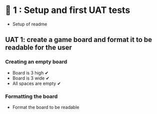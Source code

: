 # 🍅 1 : Setup and first UAT tests
- Setup of readme

## UAT 1: create a game board and format it to be readable for the user

### Creating an empty board
- Board is 3 high ✔
- Board is 3 wide ✔
- All spaces are empty ✔

### Formatting the board
- Format the board to be readable